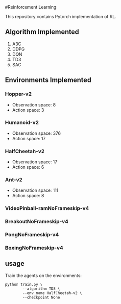 #Reinforcement Learning

This repository contains Pytorch implementation of RL.

## Algorithm Implemented
1. A3C
2. DDPG
3. DQN
4. TD3
5. SAC

## Environments Implemented
### Hopper-v2
+ Observation space: 8
+ Action space: 3

### Humanoid-v2
+ Observation space: 376
+ Action space: 17

### HalfCheetah-v2
+ Observation space: 17
+ Action space: 6

### Ant-v2
+ Observation space: 111
+ Action space: 8

### VideoPinball-ramNoFrameskip-v4
### BreakoutNoFrameskip-v4
### PongNoFrameskip-v4
### BoxingNoFrameskip-v4

## usage
Train the agents on the environments:
```angular2html
python train.py \
        --algorithm TD3 \
        --env_name HalfCheetah-v2 \
        --checkpoint None 
```